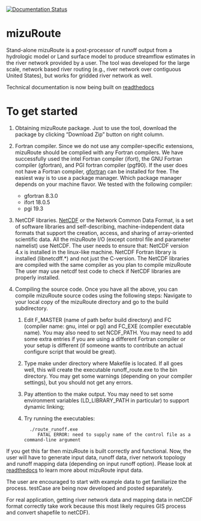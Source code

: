 [![Documentation Status](https://readthedocs.org/projects/mizuroute/badge/?version=develop)](https://mizuroute.readthedocs.io/en/develop/?badge=develop)

# mizuRoute
Stand-alone mizuRoute is a post-processor of runoff output from a hydrologic model or Land surface model to produce streamflow estimates in the river network provided by a user. The tool was developed for the large scale, network based river routing (e.g., river network over contiguous United States), but works for gridded river network as well.

Technical documentation is now being built on [readthedocs](https://mizuroute.readthedocs.io/en/develop/)

# To get started
1. Obtaining mizuRoute package. Just to use the tool, download the package by clicking “Download Zip” button on right column. 

2. Fortran compiler. Since we do not use any compiler-specific extensions, mizuRoute should be complied with any Fortran compilers. We have successfully used the intel Fortran compiler (ifort), the GNU Fortran compiler (gfortran), and PGI fortran compiler (pgf90). If the user does not have a Fortran compiler, [gfortran](https://gcc.gnu.org/wiki/GFortran) can be installed for free. The easiest way is to use a package manager. Which package manager depends on your machine flavor. 
We tested with the following compiler:
   - gfortran 8.3.0
   - ifort 18.0.5
   - pgi 19.3

3. NetCDF libraries. [NetCDF](http://www.unidata.ucar.edu/software/netcdf/) or the Network Common Data Format, is a set of software libraries and self-describing, machine-independent data formats that support the creation, access, and sharing of array-oriented scientific data. All the mizuRoute I/O (except control file and parameter namelist) use NetCDF. The user needs to ensure that:
NetCDF version 4.x is installed in the linux-like machine.
NetCDF Fortran library is installed (libnetcdff.\*) and not just the C-version.
The NetCDF libraries are compiled with the same compiler as you plan to compile mizuRoute
The user may use netcdf test code to check if NetCDF libraries are properly installed.

4. Compiling the source code. Once you have all the above, you can compile mizuRoute source codes using the following steps: Navigate to your local copy of the mizuRoute directory and go to the build subdirectory.
 
    1. Edit F_MASTER (name of path befor build directory) and FC (compiler name: gnu, intel or pgi) and FC_EXE (compiler executable name). You may also need to set NCDF_PATH. You may need to add some extra entries if you are using a different Fortran compiler or your setup is different (if someone wants to contribute an actual configure script that would be great).

    2. Type make under directory where Makefile is located. If all goes well, this will create the executable runoff_route.exe to the bin directory. You may get some warnings (depending on your compiler settings), but you should not get any errors.

    3. Pay attention to the make output. You may need to set some environment variables (LD_LIBRARY_PATH in particular) to support dynamic linking;

    4. Try running the executables:
		
			 ./route_runoff.exe
				FATAL ERROR: need to supply name of the control file as a command-line argument

If you get this far then mizuRoute is built correctly and functional. Now, the user will have to generate input data, runoff data, river network topology and runoff mapping data (depending on input runoff option). Please look at [readthedocs](https://mizuroute.readthedocs.io/en/develop/) to learn more about mizuRoute input data. 

The user are encouraged to start with example data to get familiarize the process. testCase are being now developed and posted separately.

For real application, getting river network data and mapping data in netCDF format correctly take work because this most likely requires GIS process and convert shapefile to netCDF). 
